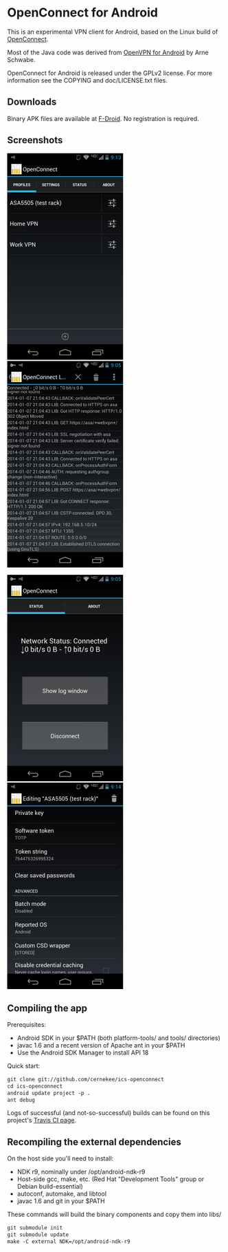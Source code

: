 OpenConnect for Android
=======================

This is an experimental VPN client for Android, based on the Linux build of
[OpenConnect](http://www.infradead.org/openconnect/).

Most of the Java code was derived from [OpenVPN for Android](https://play.google.com/store/apps/details?id=de.blinkt.openvpn&hl=en) by Arne Schwabe.

OpenConnect for Android is released under the GPLv2 license.  For more information see the COPYING and doc/LICENSE.txt files.

## Downloads

Binary APK files are available at [F-Droid](https://f-droid.org/repository/browse/?fdid=app.openconnect).
No registration is required.

## Screenshots

![screenshot-0](screenshots/screenshot-0.png)&nbsp;
![screenshot-1](screenshots/screenshot-1.png)

![screenshot-2](screenshots/screenshot-2.png)&nbsp;
![screenshot-3](screenshots/screenshot-3.png)

## Compiling the app

Prerequisites:

* Android SDK in your $PATH (both platform-tools/ and tools/ directories)
* javac 1.6 and a recent version of Apache ant in your $PATH
* Use the Android SDK Manager to install API 18

Quick start:

    git clone git://github.com/cernekee/ics-openconnect
    cd ics-openconnect
    android update project -p .
    ant debug

Logs of successful (and not-so-successful) builds can be found on this project's
[Travis CI page](https://travis-ci.org/cernekee/ics-openconnect).

## Recompiling the external dependencies

On the host side you'll need to install:

* NDK r9, nominally under /opt/android-ndk-r9
* Host-side gcc, make, etc. (Red Hat "Development Tools" group or Debian build-essential)
* autoconf, automake, and libtool
* javac 1.6 and git in your $PATH

These commands will build the binary components and copy them into libs/

    git submodule init
    git submodule update
    make -C external NDK=/opt/android-ndk-r9
